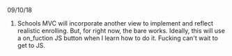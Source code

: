09/10/18

1. Schools MVC will incorporate another view to implement and reflect realistic enrolling. But, for right now, the bare works. Ideally, this will use a on_fuction JS button when I learn how to do it. Fucking can't wait to get to JS.
